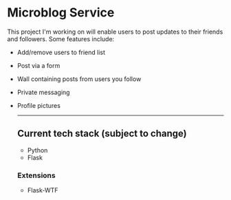 # Microblog Service
This project I'm working on will enable users to post updates to their friends and followers. Some features include:
- Add/remove users to friend list
- Post via a form
- Wall containing posts from users you follow
- Private messaging
- Profile pictures


  ---

  ## Current tech stack (subject to change)
  - Python
  - Flask

  ### Extensions
  - Flask-WTF
